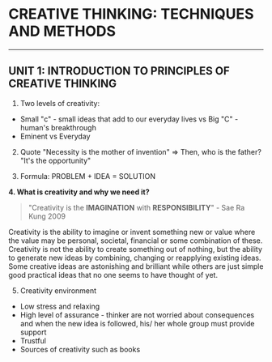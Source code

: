 # CREATIVE THINKING: TECHNIQUES AND METHODS
--------------------------------------------------------------------------------
## UNIT 1: INTRODUCTION TO PRINCIPLES OF CREATIVE THINKING

1. Two levels of creativity:
  - Small "c" - small ideas that add to our everyday lives vs Big "C" - human's breakthrough
  - Eminent vs Everyday

2. Quote "Necessity is the mother of invention" => Then, who is the father? "It's the opportunity"

3. Formula: PROBLEM + IDEA = SOLUTION

**4. What is creativity and why we need it?**

> "Creativity is the **IMAGINATION** with **RESPONSIBILITY**" - Sae Ra Kung 2009

Creativity is the ability to imagine or invent something new or value where the value may be personal, societal, financial or some combination of these. Creativity is not the ability to create something out of nothing, but the ability to generate new ideas by combining, changing or reapplying existing ideas. Some creative ideas are astonishing and brilliant while others are just simple good practical ideas that no one seems to have thought of yet.

5. Creativity environment
  - Low stress and relaxing
  - High level of assurance - thinker are not worried about consequences and when the new idea is followed, his/ her whole group must provide support
  - Trustful
  - Sources of creativity such as books
